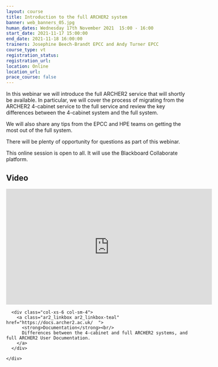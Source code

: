 ```yaml
---
layout: course
title: Introduction to the full ARCHER2 system 
banner: web_banners_05.jpg
human_dates: Wednesday 17th November 2021  15:00 - 16:00 
start_date: 2021-11-17 15:00:00
end_date: 2021-11-18 16:00:00
trainers: Josephine Beech-Brandt EPCC and Andy Turner EPCC
course_type: vt
registration_status: 
registration_url:
location: Online
location_url:
prace_course: false
---
```


In this webinar we will introduce the full ARCHER2 service that will shortly be available. In particular, we will cover the process of migrating from the ARCHER2 4-cabinet service to the full service and review the key differences between the 4-cabinet system and the full system. 

We will also share any tips from the EPCC and HPE teams on getting the most out of the full system. 

There will be plenty of opportunity for questions as part of this webinar.


This online session is open to all. It will use the Blackboard Collaborate platform.


<section id="service">

<!--

  <div class="row ">	

      <div class="col-xs-6 col-sm-4">
        <a class="ar2_linkbox ar2_linkbox-teal" 
          href="https://eu.bbcollab.com/guest/8d8a763f28dc42ba950bee5b582281f8">
          <strong>Join Session</strong><br/>
          Join this online session in your browser
        </a>
      </div>

      <div class="col-xs-6 col-sm-4">
        <a class="ar2_linkbox ar2_linkbox-green" href="courses/"
           href="myevents.ics">
          <strong>Add to Calendar</strong><br/>
          Download ICS file to add this event to your calendar complete with join link
        </a>
      </div>

											
    </div>

-->



<h2><a name="video">Video</a></h2>

<div>

<iframe title="Video"  width="560" height="315" src="https://www.youtube.com/embed/Qy4irLLy00o" frameborder="0" allow="accelerometer; autoplay; encrypted-media; gyroscope; picture-in-picture" allowfullscreen></iframe>

</div>






<section id="service">
  <div class="container">
    <div class="row ">	



      <div class="col-xs-6 col-sm-4">
        <a class="ar2_linkbox ar2_linkbox-teal" href="https://docs.archer2.ac.uk/  ">
          <strong>Documentation</strong><br/>
          Differences between the 4-cabinet and full ARCHER2 systems, and full ARCHER2 User Documentation.
        </a>
      </div>

<!--

      <div class="col-xs-6 col-sm-4">
        <a class="ar2_linkbox ar2_linkbox-green" href="courses/"
           href="ARCHER2_Training_VT.pdf">
          <strong>Slides</strong><br/>
          Download pdf of the presentation.
        </a>
      </div>
-->										
    </div>
  </div>
</section>

